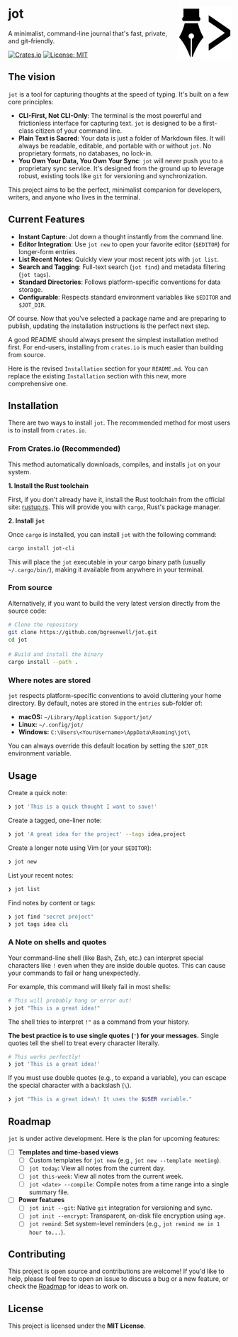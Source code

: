 # jot <img src="assets/logo.png" align="right" height="120" alt="jot logo" />

A minimalist, command-line journal that's fast, private, and git-friendly.

[![Crates.io](https://img.shields.io/crates/v/jot-cli.svg?label=crates.io)](https://crates.io/crates/jot-cli)
[![License: MIT](https://img.shields.io/badge/License-MIT-yellow.svg)](https://opensource.org/licenses/MIT)

## The vision

`jot` is a tool for capturing thoughts at the speed of typing. It's built on a few core principles:

* **CLI-First, Not CLI-Only**: The terminal is the most powerful and frictionless interface for capturing text. `jot` is designed to be a first-class citizen of your command line.
* **Plain Text is Sacred**: Your data is just a folder of Markdown files. It will always be readable, editable, and portable with or without `jot`. No proprietary formats, no databases, no lock-in.
* **You Own Your Data, You Own Your Sync**: `jot` will never push you to a proprietary sync service. It's designed from the ground up to leverage robust, existing tools like `git` for versioning and synchronization.

This project aims to be the perfect, minimalist companion for developers, writers, and anyone who lives in the terminal.

## Current Features

* **Instant Capture**: Jot down a thought instantly from the command line.
* **Editor Integration**: Use `jot new` to open your favorite editor (`$EDITOR`) for longer-form entries.
* **List Recent Notes**: Quickly view your most recent jots with `jot list`.
* **Search and Tagging**: Full-text search (`jot find`) and metadata filtering (`jot tags`).
* **Standard Directories**: Follows platform-specific conventions for data storage.
* **Configurable**: Respects standard environment variables like `$EDITOR` and `$JOT_DIR`.

Of course. Now that you've selected a package name and are preparing to publish, updating the installation instructions is the perfect next step.

A good README should always present the simplest installation method first. For end-users, installing from `crates.io` is much easier than building from source.

Here is the revised `Installation` section for your `README.md`. You can replace the existing `Installation` section with this new, more comprehensive one.

## Installation

There are two ways to install `jot`. The recommended method for most users is to install from `crates.io`.

### From Crates.io (Recommended)

This method automatically downloads, compiles, and installs `jot` on your system.

**1. Install the Rust toolchain**

First, if you don't already have it, install the Rust toolchain from the official site: [rustup.rs](https://rustup.rs/). This will provide you with `cargo`, Rust's package manager.

**2. Install `jot`**

Once `cargo` is installed, you can install `jot` with the following command:

```sh
cargo install jot-cli
```

This will place the `jot` executable in your cargo binary path (usually `~/.cargo/bin/`), making it available from anywhere in your terminal.

### From source

Alternatively, if you want to build the very latest version directly from the source code:

```sh
# Clone the repository
git clone https://github.com/bgreenwell/jot.git
cd jot

# Build and install the binary
cargo install --path .
```

### Where notes are stored

`jot` respects platform-specific conventions to avoid cluttering your home directory. By default, notes are stored in the `entries` sub-folder of:

* **macOS:** `~/Library/Application Support/jot/`
* **Linux:** `~/.config/jot/`
* **Windows:** `C:\Users\<YourUsername>\AppData\Roaming\jot\`

You can always override this default location by setting the `$JOT_DIR` environment variable.

## Usage

Create a quick note:
```sh
❯ jot 'This is a quick thought I want to save!'
```

Create a tagged, one-liner note:
```sh
❯ jot 'A great idea for the project' --tags idea,project
```

Create a longer note using Vim (or your `$EDITOR`):
```sh
❯ jot new
```

List your recent notes:
```sh
❯ jot list
```

Find notes by content or tags:
```sh
❯ jot find "secret project"
❯ jot tags idea cli
```

### A Note on shells and quotes

Your command-line shell (like Bash, Zsh, etc.) can interpret special characters like `!` even when they are inside double quotes. This can cause your commands to fail or hang unexpectedly.

For example, this command will likely fail in most shells:
```sh
# This will probably hang or error out!
❯ jot "This is a great idea!"
```

The shell tries to interpret `!"` as a command from your history.

**The best practice is to use single quotes (`'`) for your messages.** Single quotes tell the shell to treat every character literally.

```sh
# This works perfectly!
❯ jot 'This is a great idea!'
```

If you must use double quotes (e.g., to expand a variable), you can escape the special character with a backslash (`\`).
```sh
❯ jot "This is a great idea\! It uses the $USER variable."
```

## Roadmap

`jot` is under active development. Here is the plan for upcoming features:

-   [ ] **Templates and time-based views**
    -   [ ] Custom templates for `jot new` (e.g., `jot new --template meeting`).
    -   [ ] `jot today`: View all notes from the current day.
    -   [ ] `jot this-week`: View all notes from the current week.
    -   [ ] `jot <date> --compile`: Compile notes from a time range into a single summary file.
-   [ ] **Power features**
    -   [ ] `jot init --git`: Native `git` integration for versioning and sync.
    -   [ ] `jot init --encrypt`: Transparent, on-disk file encryption using `age`.
    -   [ ] `jot remind`: Set system-level reminders (e.g., `jot remind me in 1 hour to...`).

## Contributing

This project is open source and contributions are welcome! If you'd like to help, please feel free to open an issue to discuss a bug or a new feature, or check the [Roadmap](#roadmap) for ideas to work on.

## License

This project is licensed under the **MIT License**.